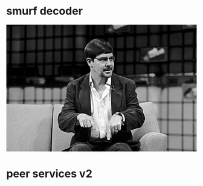 # smurf decoder
![](https://github.com/ymmah/smuf-decoder/blob/master/U/AI/ArtBoard%20Image%20(352).jpg)
#                             peer services v2
